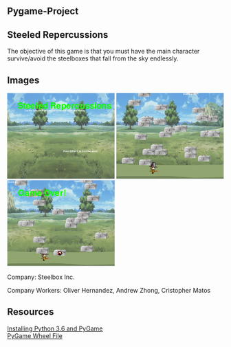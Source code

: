 <h2> Pygame-Project </h2>
<h2> Steeled Repercussions </h2>
<p> The objective of this game is that you must have the main character survive/avoid the steelboxes that fall from the sky endlessly.</p>
<h2> Images </h2>
<img src = "https://github.com/ohern8893/PyGame-Project/blob/master/Game%20Plan/Capture%20Title.PNG?raw=true" width = "250" height = "200" >
<img src = "https://github.com/ohern8893/PyGame-Project/blob/master/Game%20Plan/Capture%20Pt1.PNG" width = "250" height = "200" >
<img src = "https://github.com/ohern8893/PyGame-Project/blob/master/Game%20Plan/Capture%20Game%20Over.PNG" width = "250" height = "200" >
<p> Company: Steelbox Inc. </p>
<p> Company Workers: Oliver Hernandez, Andrew Zhong, Cristopher Matos </p>
<h2> Resources </h2>
<a href = "https://youtu.be/_GikMdhAhv0" > Installing Python 3.6 and PyGame </a>
<br>
<a href = "http://www.lfd.uci.edu/~gohlke/pythonlibs/#pygame" > PyGame Wheel File </a>

